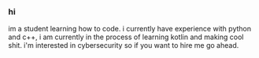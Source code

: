 ### hi
im a student learning how to code. i currently have experience with python and c++, i am currently in the process of learning kotlin and making cool shit.
i'm interested in cybersecurity so if you want to hire me go ahead.
